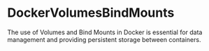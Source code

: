 # DockerVolumesBindMounts
 The use of Volumes and Bind Mounts in Docker is essential for data management and providing persistent storage between containers.
